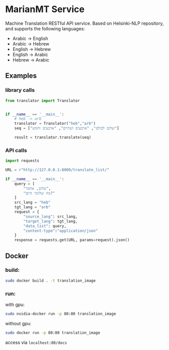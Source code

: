 
# MarianMT Service
Machine Translation RESTful API service. Based on Helsinki-NLP repository, and supports the following languages:
- Arabic -> English
- Arabic -> Hebrew
- English -> Hebrew
- English -> Arabic
- Hebrew -> Arabic

## Examples
### library calls
```python
from translator import Translator


if __name__ == '__main__':
    # heb -> arb
    translator = Translator("heb","arb")
    seq = ["שלום לכולם", "ארבעים ושתיים", "ארבעים וחמש"]

    result = translator.translate(seq)
```
### API calls
```python
import requests

URL = r"http://127.0.0.1:8000/translate_list/"

if __name__ == '__main__':
    query = [
        "שלום, אחמד",
        "מה שלומך היום?"
    ]
    src_lang = "heb"
    tgt_lang = "arb"
    request = {
        "source_lang": src_lang,
        "target_lang": tgt_lang,
        "data_list": query,
        "content-type":"application/json"
    }
    response = requests.get(URL, params=request).json()
```


## Docker
### build: 
```bash
sudo docker build . -t translation_image
```
### run:
with gpu:
```bash
sudo nvidia-docker run -p 80:80 translation_image
```
without gpu:
```bash
sudo docker run -p 80:80 translation_image
```
access via ```localhost:80/docs```

